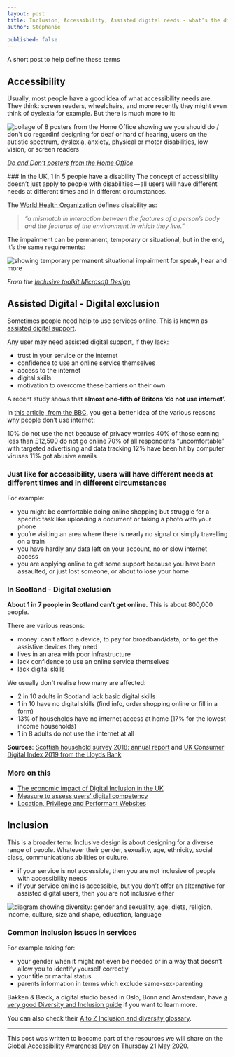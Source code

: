 ```yaml
---
layout: post
title: Inclusion, Accessibility, Assisted digital needs - what’s the difference?
author: Stéphanie

published: false
---
```


A short post to help define these terms

<!--more-->

## Accessibility
Usually, most people have a good idea of what accessibility needs are. They think: screen readers, wheelchairs, and more recently they might even think of dyslexia for example. But there is much more to it:

![collage of 8 posters from the Home Office showing we you should do / don't do regardinf designing for deaf or hard of hearing, users on the autistic spectrum, dyslexia, anxiety, physical or motor disabilities, low vision, or screen readers](/images/a11y/do-dont.png)

_[Do and Don’t posters from the Home Office](https://github.com/UKHomeOffice/posters/blob/master/accessibility/dos-donts/posters_en-UK/accessibility-posters-set.pdf)_

### In the UK, 1 in 5 people have a disability
The concept of accessibility doesn’t just apply to people with disabilities — all users will have different needs at different times and in different circumstances.

The [World Health Organization](https://www.who.int/topics/disabilities/en/) defines disability as:

>_“a mismatch in interaction between the features of a person’s body and the features of the environment in which they live.”_

The impairment can be permanent, temporary or situational, but in the end, it’s the same requirements:

![showing temporary permanent situational impairment for speak, hear and more](/images/a11y/inclusive-toolkit-microsoft.png)

_From the [Inclusive toolkit Microsoft Design](https://www.microsoft.com/design/inclusive/)_

## Assisted Digital - Digital exclusion

Sometimes people need help to use services online. This is known as [assisted digital support](https://www.gov.uk/service-manual/helping-people-to-use-your-service/assisted-digital-support-introduction#users-who-need-assisted-digital-support).

Any user may need assisted digital support, if they lack:

- trust in your service or the internet
- confidence to use an online service themselves
- access to the internet
- digital skills
- motivation to overcome these barriers on their own

A recent study shows that **almost one-fifth of Britons ‘do not use internet’.**

In [this article, from the BBC](https://www.bbc.co.uk/news/technology-49607061), you get a better idea of the various reasons why people don’t use internet:

10% do not use the net because of privacy worries
40% of those earning less than £12,500 do not go online
70% of all respondents “uncomfortable” with targeted advertising and data tracking
12% have been hit by computer viruses
11% got abusive emails

### Just like for accessibility, users will have different needs at different times and in different circumstances

For example:

- you might be comfortable doing online shopping but struggle for a specific task like uploading a document or taking a photo with your phone
- you’re visiting an area where there is nearly no signal or simply travelling on a train
- you have hardly any data left on your account, no or slow internet access
- you are applying online to get some support because you have been assaulted, or just lost someone, or about to lose your home

### In Scotland - Digital exclusion
**About 1 in 7 people in Scotland can’t get online.** This is about 800,000 people.

There are various reasons:

- money: can’t afford a device, to pay for broadband/data, or to get the assistive devices they need
- lives in an area with poor infrastructure
- lack confidence to use an online service themselves
- lack digital skills

We usually don't realise how many are affected:
- 2 in 10 adults in Scotland lack basic digital skills
- 1 in 10 have no digital skills (find info, order shopping online or fill in a form)
- 13% of households have no internet access at home (17% for the lowest income households)
- 1 in 8 adults do not use the internet at all

**Sources**: [Scottish household survey 2018: annual report](https://www.gov.scot/publications/scotlands-people-annual-report-results-2018-scottish-household-survey/) and [UK Consumer Digital Index 2019 from the Lloyds Bank](https://www.lloydsbank.com/assets/media/pdfs/banking_with_us/whats-happening/lb-consumer-digital-index-2019-report.pdf)

### More on this
- [The economic impact of Digital Inclusion in the UK](https://www.goodthingsfoundation.org/research-publications/economic-impact-digital-inclusion-uk)
- [Measure to assess users’ digital competency](http://salmapatel.co.uk/user-research/measure-to-assess-digital-competency/)
- [Location, Privilege and Performant Websites](https://blog.stephaniestimac.com/posts/10-30-2019-performance/)

## Inclusion
This is a broader term: Inclusive design is about designing for a diverse range of people. Whatever their gender, sexuality, age, ethnicity, social class, communications abilities or culture.

- if your service is not accessible, then you are not inclusive of people with accessibility needs
- if your service online is accessible, but you don’t offer an alternative for assisted digital users, then you are not inclusive either

![diagram showing diversity: gender and sexuality, age, diets, religion, income, culture, size and shape, education, language](/images/a11y/diversity.jpeg)

### Common inclusion issues in services

For example asking for:
- your gender when it might not even be needed or in a way that doesn’t allow you to identify yourself correctly
- your title or marital status
- parents information in terms which exclude same-sex-parenting

Bakken & Bæck, a digital studio based in Oslo, Bonn and Amsterdam, have [a very good Diversity and Inclusion guide](https://bakkenbaeck.com/diversity-inclusion) if you want to learn more.

You can also check their [A to Z Inclusion and diversity glossary](https://bakkenbaeck.com/diversity-inclusion/glossary).
<hr>

This post was written to become part of the resources we will share on the [Global Accessibility Awareness Day](https://globalaccessibilityawarenessday.org/) on Thursday 21 May 2020.


